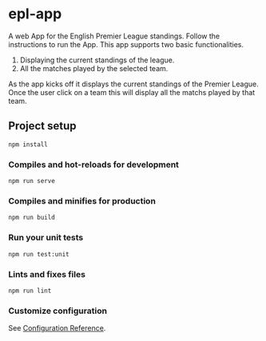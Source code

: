 # epl-app
A web App for the English Premier League standings. Follow the instructions to run the App.
This app supports two basic functionalities.

1. Displaying  the current standings of the league.
2. All the matches played by the selected team.

As the app kicks off it displays the current standings of the Premier League. Once the user click on a team this will display all the matchs played by that team. 


## Project setup
```
npm install
```

### Compiles and hot-reloads for development
```
npm run serve
```

### Compiles and minifies for production
```
npm run build
```

### Run your unit tests
```
npm run test:unit
```

### Lints and fixes files
```
npm run lint
```

### Customize configuration
See [Configuration Reference](https://cli.vuejs.org/config/).
